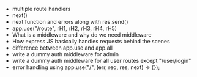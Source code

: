 - multiple route handlers
- next()
- next function and errors along with res.send()
- app.use("/route", rH1, rH2, rH3, rH4, rH5)
- What is a middleware and why do we need middleware
- How express JS basically handles requests behind the scenes
- difference between app.use and app.all
- write a dummy auth middleware for admin
- write a dummy auth middleware for all user routes except "/user/login"
- error handling using app.use("/", (err, req, res, next) => {});